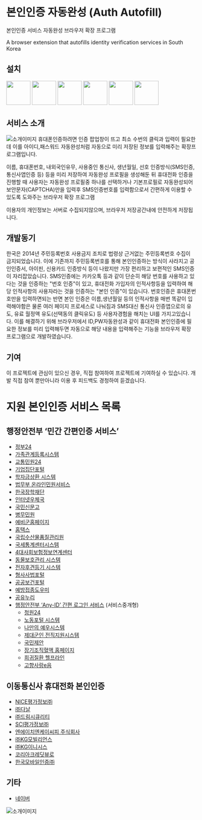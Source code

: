 # 본인인증 자동완성 (Auth Autofill)
본인인증 서비스 자동완성 브라우저 확장 프로그램

A browser extension that autofills identity verification services in South Korea

## 설치
<a href="https://chrome.google.com/webstore/detail/auth-autofill/picheccdgiofpnkjbkekgkcighblblem" target="_blank"><img src="https://imgur.com/3C4iKO0.png" width="64" height="64"></a>
<a href="https://store.whale.naver.com/detail/ncfnbaompehfhemgcpfkokcecnmohigo" target="_blank"><img src="https://i.imgur.com/9jjV1z7.png" width="64" height="64"></a>
<a href="https://addons.mozilla.org/ko/firefox/addon/auth-autofill/" target="_blank"><img src="https://imgur.com/ihXsdDO.png" width="64" height="64"></a>
<a href="https://microsoftedge.microsoft.com/addons/detail/본인인증-자동완성-auth-autofill/lifloelaookkeeajgkoobphhdkinfhlp" target="_blank"><img src="https://imgur.com/vMcaXaw.png" width="64" height="64"></a>
<a href="https://addons.opera.com/ko/extensions/details/bonininjeung-jadongwanseong-auth-autofill/" target="_blank"><img src="https://imgur.com/nSJ9htU.png" width="64" height="64"></a>
<a href="https://apps.apple.com/kr/app/%EB%B3%B8%EC%9D%B8%EC%9D%B8%EC%A6%9D-%EC%9E%90%EB%8F%99%EC%99%84%EC%84%B1-for-safari/id1550426920" target="_blank"><img src="https://imgur.com/ENbaWUu.png" width="64" height="64"></a>

## 서비스 소개
![소개이미지](./publish/img/AuthAutofillScreen0.0.3chrome_small.png)
휴대폰인증하려면 인증 팝업창이 뜨고 최소 수번의 클릭과 입력이 필요한데 이를 아이디,패스워드 자동완성처럼 자동으로 미리 저장된 정보를 입력해주는 확장프로그램입니다.

이름, 휴대폰번호, 내외국인유무, 사용중인 통신사, 생년월일, 선호 인증방식(SMS인증, 통신사앱인증 등) 등을 미리 저장하여 자동완성 프로필을 생성해둔 뒤 휴대전화 인증을 진행할 때 사용자는 자동완성 프로필중 하나를 선택하거나 기본프로필로 자동완성되어 보안문자(CAPTCHA)만을 입력후 SMS인증번호를 입력함으로서 간편하게 이용할 수 있도록 도와주는 브라우저 확장 프로그램

이용자의 개인정보는 서버로 수집되지않으며, 브라우저 저장공간내에 안전하게 저장됩니다.

## 개발동기
한국은 2014년 주민등록번호 사용금지 조치로 법령상 근거없는 주민등록번호 수집이 금지되었습니다. 이에 기존까지 주민등록번호를 통해 본인인증하는 방식이 사라지고 공인인증서, 아이핀, 신용카드 인증방식 등이 나왔지만 가장 편리하고 보편적인 SMS인증이 자리잡았습니다. SMS인증에는 카카오톡 등과 같이 단순히 해당 번호를 사용하고 있다는 것을 인증하는 "번호 인증"이 있고, 휴대전화 가입자의 인적사항등을 입력하여 해당 인적사항의 사용자라는 것을 인증하는 "본인 인증"이 있습니다. 번호인증은 휴대폰번호만을 입력하면되는 반면 본인 인증은 이름,생년월일 등의 인적사항을 매번 똑같이 입력해야함은 물론 여러 페이지 프로세스로 나눠짐과 SMS대신 통신사 인증앱으로의 유도, 유료 월정액 유도(선택동의 클릭유도) 등 사용자경험을 해치는 UI를 가지고있습니다. 이를 해결하기 위해 브라우저에서 ID,PW자동완성과 같이 휴대전화 본인인증에 필요한 정보를 미리 입력해두면 자동으로 해당 내용을 입력해주는 기능을 브라우저 확장 프로그램으로 개발하였습니다.


## 기여
이 프로젝트에 관심이 있으신 경우, 직접 참여하여 프로젝트에 기여하실 수 있습니다. 개발 직접 참여 뿐만아니라 이용 후 피드백도 경청하여 듣겠습니다.


# 지원 본인인증 서비스 목록
## 행정안전부 ‘민간 간편인증 서비스’
 * [정부24](https://www.gov.kr)
 * [가족관계등록시스템](https://efamily.scourt.go.kr)
 * [교통민원24](https://www.efine.go.kr)
 * [기업집단포털](https://www.egroup.go.kr)
 * [학자금상환 시스템](https://www.icl.go.kr)
 * [법무부 온라인민원서비스](https://minwon.moj.go.kr)
 * [한국장학재단](https://www.kosaf.go.kr)
 * [인터넷우체국](https://www.epost.go.kr)
 * [국민신문고](https://www.epeople.go.kr)
 * [병무민원](https://mwpt.mma.go.kr)
 * [예비군홈페이지](https://www.yebigun1.mil.kr)
 * [홈택스](https://www.hometax.go.kr)
 * [국립수산물품질관리원](https://www.nfqs.go.kr)
 * [국세통계센터시스템](https://datalab.nts.go.kr)
 * [4대사회보험정보연계센터](https://www.4insure.or.kr/)
 * [동물보호관리 시스템](https://www.animal.go.kr)
 * [전자후견등기 시스템](https://egdrs.scourt.go.kr)
 * [형사사법포털](https://www.kics.go.kr)
 * [공공보건포털](https://www.e-health.go.kr)
 * [예방접종도우미](https://nip.kdca.go.kr)
 * [공유누리](https://www.eshare.go.kr)
 * [행정안전부 ‘Any-ID’ 간편 로그인 서비스](https://www.mois.go.kr/frt/bbs/type010/commonSelectBoardArticle.do?bbsId=BBSMSTR_000000000008&nttId=97826) (서비스중개형)
    * [청원24](https://www.cheongwon.go.kr)
    * [노동포털 시스템](https://labor.moel.go.kr)
    * [나만의 예우시스템](https://pmp.mpva.go.kr)
    * [제대군인 전직지원시스템](https://www.vnet.go.kr)
    * [국민제안](https://withpeople.president.go.kr)
    * [장기조직혈액 홈페이지](https://www.konos.go.kr)
    * [희귀질환 헬프라인](https://helpline.kdca.go.kr)
    * [고향사랑e음](https://www.ilovegohyang.go.kr/)

## 이동통신사 휴대전화 본인인증
 * [NICE평가정보㈜](http://www.namecheck.co.kr)
 * [㈜다날](https://www.danal.co.kr)
 * [㈜드림시큐리티](http://www.mobile-ok.com)
 * [SCI평가정보㈜](http://www.seoulcredit.co.kr)
 * [엔에이치엔케이씨피 주식회사](http://www.kcp.co.kr)
 * [㈜KG모빌리언스](https://www.mobilians.co.kr)
 * [㈜KG이니시스](https://www.inicis.com)
 * [코리아크레딧뷰로](http://ok-name.co.kr)
 * [한국모바일인증㈜](http://www.kmcert.com)
## 기타
 * [네이버](https://nid.naver.com)


![소개이미지](./publish/img/small_promotion_tile.png)